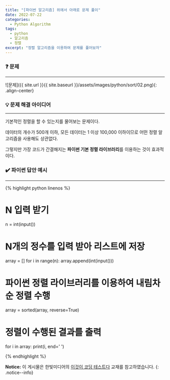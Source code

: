 ```yaml
---
title: "[파이썬 알고리즘] 위에서 아래로 문제 풀이"
date: 2022-07-22
categories:
  - Python Algorithm
tags:
  - python
  - 알고리즘
  - 정렬
excerpt: "정렬 알고리즘을 이용하여 문제를 풀어보자"
---
```


### ❓ 문제

---

![문제]({{ site.url }}{{ site.baseurl }}/assets/images/python/sort/02.png){: .align-center}



### 💡 문제 해결 아이디어

---

기본적인 정렬을 할 수 있는지를 물어보는 문제이다.

데이터의 개수가 500개 이하, 모든 데이터는 1 이상 100,000 이하이므로 어떤 정렬 알고리즘을 사용해도 상관없다.

그렇지만 가장 코드가 간결해지는 **파이썬 기본 정렬 라이브러리**를 이용하는 것이 효과적이다.


### ✔️ 파이썬 답안 예시

---

{% highlight python linenos %}

# N 입력 받기
n = int(input())

# N개의 정수를 입력 받아 리스트에 저장
array = []
for i in range(n):
    array.append(int(input()))

# 파이썬 정렬 라이브러리를 이용하여 내림차순 정렬 수행
array = sorted(array, reverse=True)

# 정렬이 수행된 결과를 출력
for i in array:
    print(i, end=' ')

{% endhighlight %}



**Notice:** 이 게시물은 한빛미디어의 [이것이 코딩 테스트다](https://book.naver.com/bookdb/book_detail.nhn?bid=16439154) 교재를 참고하였습니다.
{: .notice--info}